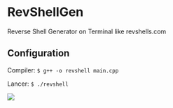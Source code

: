 # RevShellGen
Reverse Shell Generator on Terminal like revshells.com

## Configuration

Compiler:
`$ g++ -o revshell main.cpp` 

Lancer:
`$ ./revshell`

<img src="https://media.discordapp.net/attachments/1025811322849464380/1029107903006773378/unknown.png?width=1038&height=663">
